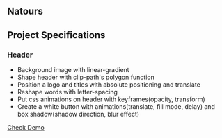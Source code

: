 ## Natours

## Project Specifications

### Header

- Background image with linear-gradient
- Shape header with clip-path's polygon function
- Position a logo and titles with absolute positioning and translate
- Reshape words with letter-spacing
- Put css animations on header with keyframes(opacity, transform)
- Create a white button with animations(translate, fill mode, delay) and box shadow(shadow direction, blur effect)

[Check Demo](https://wwdbsh.github.io/css-projects/projects/natours)